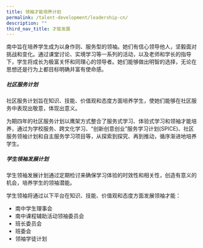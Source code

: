 ```yaml
---
title: 领袖才能培养计划
permalink: /talent-development/leadership-cn/
description: ""
third_nav_title: 才能发展
---
```

南中旨在培养学生成为以身作则、服务型的领袖。她们有信心领导他人，坚毅面对挑战和变化。通过课堂讨论、实境学习等一系列的活动，以及老师和学长的指导下，学生将成长为极富关怀和同理心的领导者。她们能够做出明智的选择，无论在思想还是行为上都目标明确并富有使命感。

##### 社区服务计划

社区服务计划旨在知识、技能、价值观和态度方面培养学生，使她们能够在社区服务中表现出敬意，体现出意义。

为期四年的社区服务计划以鹰架方式整合了服务式学习、体验式学习和领袖才能培养，通过为学校服务、跨文化学习、“创新创意创业”服务学习计划(SPICE)、社区服务领袖计划和自主服务学习项目等，从探索到探究、再到推动，循序渐进地培养学生。

##### 学生领袖发展计划

学生领袖发展计划通过定期检讨来确保学习体验的时效性和相关性，创造有意义的机会，培养学生的领袖潜能。

学生领袖将通过以下平台在知识、技能、价值观和态度方面发展领袖才能：

*   南中学生理事会
*   南中课程辅助活动领袖委员会
*   班长委员会
*   班委会
*   领袖学徒计划